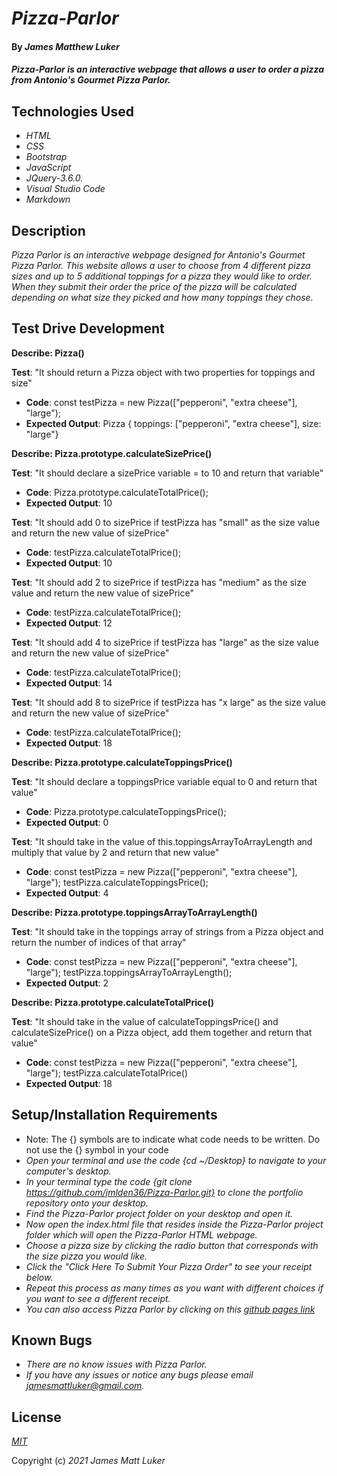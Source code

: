 # _Pizza-Parlor_

#### By _**James Matthew Luker**_

#### _Pizza-Parlor is an interactive webpage that allows a user to order a pizza from Antonio's Gourmet Pizza Parlor._

## Technologies Used

* _HTML_
* _CSS_
* _Bootstrap_
* _JavaScript_
* _JQuery-3.6.0._
* _Visual Studio Code_
* _Markdown_

## Description

_Pizza Parlor is an interactive webpage designed for Antonio's Gourmet Pizza Parlor.  This website allows a user to choose from 4 different pizza sizes and up to 5 additional toppings for a pizza they would like to order.  When they submit their order the price of the pizza will be calculated depending on what size they picked and how many toppings they chose._

## Test Drive Development

**Describe: Pizza()**

**Test**: "It should return a Pizza object with two properties for toppings and size"
* **Code**: const testPizza = new Pizza(["pepperoni", "extra cheese"], "large");
* **Expected Output**: Pizza { toppings: ["pepperoni", "extra cheese"], size: "large"}

**Describe: Pizza.prototype.calculateSizePrice()**

**Test**: "It should declare a sizePrice variable = to 10 and return that variable"
* **Code**: Pizza.prototype.calculateTotalPrice();
* **Expected Output**: 10

**Test**: "It should add 0 to sizePrice if testPizza has "small" as the size value and return the new value of sizePrice"
* **Code**: testPizza.calculateTotalPrice();
* **Expected Output**: 10

**Test**: "It should add 2 to sizePrice if testPizza has "medium" as the size value and return the new value of sizePrice"
* **Code**: testPizza.calculateTotalPrice();
* **Expected Output**: 12

**Test**: "It should add 4 to sizePrice if testPizza has "large" as the size value and return the new value of sizePrice"
* **Code**: testPizza.calculateTotalPrice();
* **Expected Output**: 14

**Test**: "It should add 8 to sizePrice if testPizza has "x large" as the size value and return the new value of sizePrice"
* **Code**: testPizza.calculateTotalPrice();
* **Expected Output**: 18

**Describe: Pizza.prototype.calculateToppingsPrice()**

**Test**: "It should declare a toppingsPrice variable equal to 0 and return that value"
* **Code**: Pizza.prototype.calculateToppingsPrice();
* **Expected Output**: 0

**Test**: "It should take in the value of this.toppingsArrayToArrayLength and multiply that value by 2 and return that new value"
* **Code**: const testPizza = new Pizza(["pepperoni", "extra cheese"], "large");
      testPizza.calculateToppingsPrice();
* **Expected Output**: 4

**Describe: Pizza.prototype.toppingsArrayToArrayLength()**

**Test**: "It should take in the toppings array of strings from a Pizza object and return the number of indices of that array"
* **Code**: const testPizza = new Pizza(["pepperoni", "extra cheese"], "large");
      testPizza.toppingsArrayToArrayLength();
* **Expected Output**: 2

**Describe: Pizza.prototype.calculateTotalPrice()**

**Test**: "It should take in the value of calculateToppingsPrice() and calculateSizePrice() on a Pizza object, add them together and return that value"
* **Code**: const testPizza = new Pizza(["pepperoni", "extra cheese"], "large");
      testPizza.calculateTotalPrice()
* **Expected Output**: 18

## Setup/Installation Requirements

*  Note: The {} symbols are to indicate what code needs to be written.  Do not use the {} symbol in your code
* _Open your terminal and use the code {cd ~/Desktop} to navigate to your computer's desktop._
* _In your terminal type the code {git clone https://github.com/jmlden36/Pizza-Parlor.git} to clone the portfolio repository onto your desktop._
* _Find the Pizza-Parlor project folder on your desktop and open it._
* _Now open the index.html file that resides inside the Pizza-Parlor project folder which will open the Pizza-Parlor HTML webpage._
* _Choose a pizza size by clicking the radio button that corresponds with the size pizza you would like._
* _Click the "Click Here To Submit Your Pizza Order" to see your receipt below._
* _Repeat this process as many times as you want with different choices if you want to see a different receipt._
* _You can also access Pizza Parlor by clicking on this [github pages link](https://jmlden36.github.io/Pizza-Parlor/)_ 

## Known Bugs

* _There are no know issues with Pizza Parlor._
* _If you have any issues or notice any bugs please email [jamesmattluker@gmail.com](mailto:jamesmattluker@gmail.com)._

## License

_[MIT](LICENSE.txt)_

Copyright (c) _2021_ _James Matt Luker_